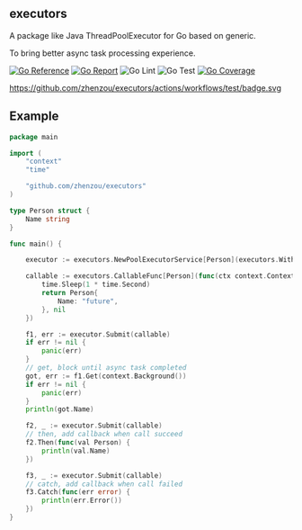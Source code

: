 ## executors

A package like Java ThreadPoolExecutor for Go based on generic.

To bring better async task processing experience.

[![Go Reference](https://pkg.go.dev/badge/image)](https://pkg.go.dev/github.com/zhenzou/executors)
[![Go Report](https://goreportcard.com/badge/github.com/zhenzou/executors)](https://goreportcard.com/report/github.com/zhenzou/executors)
![Go Lint](https://github.com/zhenzou/executors/actions/workflows/lint.yml/badge.svg)
![Go Test](https://github.com/zhenzou/executors/actions/workflows/test.yml/badge.svg)
[![Go Coverage](https://github.com/zhenzou/executors/wiki/coverage.svg)](https://github.com/zhenzou/executors/wiki/Test-coverage-report)


https://github.com/zhenzou/executors/actions/workflows/test/badge.svg

## Example

```go
package main

import (
	"context"
	"time"

	"github.com/zhenzou/executors"
)

type Person struct {
	Name string
}

func main() {

	executor := executors.NewPoolExecutorService[Person](executors.WithMaxConcurrent(10))

	callable := executors.CallableFunc[Person](func(ctx context.Context) (Person, error) {
		time.Sleep(1 * time.Second)
		return Person{
			Name: "future",
		}, nil
	})

	f1, err := executor.Submit(callable)
	if err != nil {
		panic(err)
	}
	// get, block until async task completed
	got, err := f1.Get(context.Background())
	if err != nil {
		panic(err)
	}
	println(got.Name)

	f2, _ := executor.Submit(callable)
	// then, add callback when call succeed
	f2.Then(func(val Person) {
		println(val.Name)
	})

	f3, _ := executor.Submit(callable)
	// catch, add callback when call failed
	f3.Catch(func(err error) {
		println(err.Error())
	})
}

```

